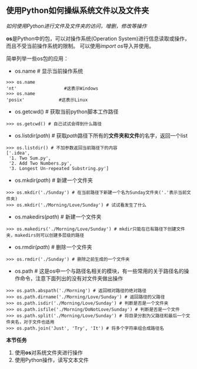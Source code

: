 ## 使用Python如何操纵系统文件以及文件夹

*如何使用Python进行文件及文件夹的访问，增删，修改等操作*

**os**是Python中的包，可以对操作系统(Operation System)进行信息读取或操作，而且不受当前操作系统的限制。
可以使用*import os*导入并使用。

简单列举一些os包的应用：
- os.name # 显示当前操作系统
```
>>> os.name
'nt'                  #这表示Windows
>>> os.name
'posix'             #这表示Linux
```
- os.getcwd() # 获取当前python脚本工作路径
```
>>> os.getcwd() # 自己试试会得到什么路径
```
- os.listdir(*path*) # 获取*path*路径下所有的**文件夹和文件**的名字，返回一个list
```
>>> os.listdir() # 不加参数返回当前路径下的内容
['.idea',
 '1. Two Sum.py',
 '2. Add Two Numbers.py',
 '3. Longest Un-repeated Substring.py']
```
- os.mkdir(*path*) # 新建一个文件夹
```
>>> os.mkdir('./Sunday') # 在当前路径下新建一个名为Sunday文件夹('.'表示当前文件夹)
>>> os.mkdir('./Morning/Love/Sunday') # 试试看发生了什么
```
- os.makedirs(*path*) # 新建一个文件夹
```
>>> os.makedirs('./Morning/Love/Sunday') # mkdir只能在已有路径下创建文件夹，makedirs则可以创建多层级的路径
```
- os.rmdir(*path*) # 删除一个文件夹
```
>>> os.rmdir('./Sunday') # 删除之前生成的一个文件夹
```

- os.path # 这是os中一个与路径名相关的模块，有一些常用的关于路径名的操作命令，注意下面列出的没有对文件夹做出操作
```
>>> os.path.abspath('./Morning') # 返回相对路径的绝对路径
>>> os.path.dirname('./Morning/Love/Sunday') # 返回路径的父路径
>>> os.path.isdir('./Morning/Love/Sunday') # 判断是否是一个文件夹
>>> os.path.isfile('./Morning/DoNotLove/Sunday') # 判断是否是一个文件
>>> os.path.split('./Morning/Love/Sunday') # 将目录分割为父路径和最后一个文件夹名，对于文件也适用
>>> os.path.join('Just', 'Try', 'It') # 将多个字符串组合成路径名
```


**本节任务**
1. 使用**os**对系统文件夹进行操作
1. 使用Python操作，读写文本文件
